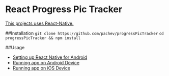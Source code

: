 # React Progress Pic Tracker

[This projects uses React-Native.](https://facebook.github.io/react-native/)


##Installation
`git clone https://github.com/pachev/progressPicTracker`
`cd progressPicTracker && npm install`


##Usage
- [Setting up React Native for Android](https://facebook.github.io/react-native/docs/android-setup.html#content)
- [Running app on Android Device](https://facebook.github.io/react-native/docs/running-on-device-android.html#content)
- [Running app on iOS Device](https://facebook.github.io/react-native/docs/running-on-device-ios.html#content)
